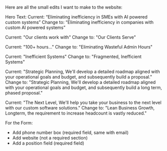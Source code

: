 Here are all the small edits I want to make to the website:

Hero Text: 
Current: “Eliminating inefficiency in SMEs with AI powered custom systems” 
Change to: “Eliminating inefficiency in companies with custom AI powered systems”

Current: "Our clients work with"
Change to: "Our Clients Serve"

Current: "100+ hours..."
Change to: "Eliminating Wasteful Admin Hours"

Current: "Inefficient Systems"
Change to: "Fragmented, Inefficient Systems"

Current: "Strategic Planning, We'll develop a detailed roadmap aligned with your operational goals and budget, and subsequently build a proposal."
Change to: "Strategic Planning, We'll develop a detailed roadmap aligned with your operational goals and budget, and subsequently build a long term, phased proposal."

Current: "The Next Level, We'll help you take your business to the next level with our custom software solutions."
Change to: "Lean Business Growth, Longterm, the requirement to increase headcount is vastly reduced."

For the Form:
- Add phone number box (required field, same with email)
- Add website (not a required section)
- Add a position field (required field)



